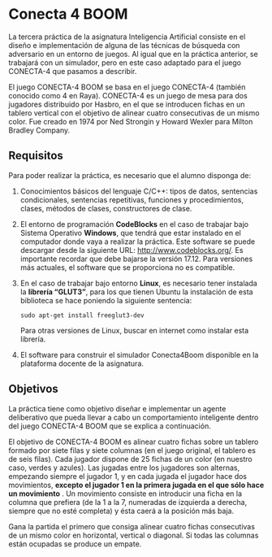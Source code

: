 # Conecta 4 BOOM

La tercera práctica de la asignatura Inteligencia Artificial consiste en el diseño e implementación de alguna de las técnicas de búsqueda con adversario en un entorno de juegos. Al igual que en la práctica anterior, se trabajará con un simulador, pero en este caso adaptado para el juego CONECTA-4 que pasamos a describir. 

El juego CONECTA-4 BOOM se basa en el juego CONECTA-4 (también conocido como 4 en Raya). CONECTA-4 es un juego de mesa para dos jugadores distribuido por Hasbro, en el que se introducen fichas en un tablero vertical con el objetivo de alinear cuatro consecutivas de un mismo color. Fue creado en 1974 por Ned Strongin y Howard Wexler para Milton Bradley Company.

## Requisitos

Para poder realizar la práctica, es necesario que el alumno disponga de: 

1. Conocimientos básicos del lenguaje C/C++: tipos de datos, sentencias condicionales, sentencias repetitivas, funciones y procedimientos, clases, métodos de clases, constructores de clase. 

2. El entorno de programación **CodeBlocks** en el caso de trabajar bajo Sistema Operativo **Windows**, que tendrá que estar instalado en el computador donde vaya a realizar la práctica. Este software se puede descargar desde la siguiente URL: http://www.codeblocks.org/. Es importante recordar que debe bajarse la versión 17.12. Para versiones más actuales, el software que se proporciona no es compatible. 

3. En el caso de trabajar bajo entorno **Linux**, es necesario tener instalada la **librería “GLUT3”**, para los que tienen Ubuntu la instalación de esta biblioteca se hace poniendo la siguiente sentencia:

   `sudo apt-get install freeglut3-dev` 

   Para otras versiones de Linux, buscar en internet como instalar esta librería. 

4. El software para construir el simulador Conecta4Boom disponible en la plataforma docente de la asignatura.

## Objetivos

La práctica tiene como objetivo diseñar e implementar un agente deliberativo que pueda llevar a cabo un comportamiento inteligente dentro del juego CONECTA-4 BOOM que se explica a continuación. 

El objetivo de CONECTA-4 BOOM es alinear cuatro fichas sobre un tablero formado por siete filas y siete columnas (en el juego original, el tablero es de seis filas). Cada jugador dispone de 25 fichas de un color (en nuestro caso, verdes y azules). Las jugadas entre los jugadores son alternas, empezando siempre el jugador 1, y en cada jugada el jugador hace dos movimientos, **excepto el jugador 1 en la primera jugada en el que sólo hace un movimiento** . Un movimiento consiste en introducir una ficha en la columna que prefiera (de la 1 a la 7, numeradas de izquierda a derecha, siempre que no esté completa) y ésta caerá a la posición más baja.

Gana la partida el primero que consiga alinear cuatro fichas consecutivas de un mismo color en horizontal, vertical o diagonal. Si todas las columnas están ocupadas se produce un empate. 

